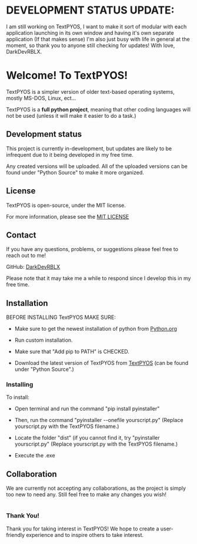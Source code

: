 # DEVELOPMENT STATUS UPDATE:
I am still working on TextPYOS, I want to make it sort of modular with each application launching in its own window and having it's own separate application (If that makes sense)
I'm also just busy with life in general at the moment, so thank you to anyone still checking for updates!
With love, DarkDevRBLX.

# Welcome! To TextPYOS!

TextPYOS is a simpler version of older text-based operating systems, mostly MS-DOS, Linux, ect...

TextPYOS is a **full python project**, meaning that other coding languages will not be used (unless it will make it easier to do a task.)

## Development status

This project is currently in-development, but updates are likely to be infrequent due to it being developed in my free time.

Any created versions will be uploaded. All of the uploaded versions can be found under "Python Source" to make it more organized.

## License

TextPYOS is open-source, under the MIT license.

For more information, please see the [MIT LICENSE](LICENSE)

## Contact

If you have any questions, problems, or suggestions please feel free to reach out to me!

GitHub: [DarkDevRBLX](https://github.com/DarkDevRBLX)

Please note that it may take me a while to respond since I develop this in my free time.

## Installation

BEFORE INSTALLING TextPYOS MAKE SURE:

- Make sure to get the newest installation of python from [Python.org](https://www.python.org/downloads/)

- Run custom installation.

- Make sure that "Add pip to PATH" is CHECKED.

- Download the latest version of TextPYOS from [TextPYOS](https://github.com/DarkDevRBLX/TextPYOS-Darkdev) (can be found under "Python Source".)
### Installing

To install:
- Open terminal and run the command "pip install pyinstaller"

- Then, run the command "pyinstaller --onefile yourscript.py" (Replace yourscript.py with the TextPYOS filename.)

- Locate the folder "dist" (if you cannot find it, try "pyinstaller yourscript.py" (Replace yourscript.py with the TextPYOS filename.)

- Execute the .exe

## Collaboration

We are currently not accepting any collaborations, as the project is simply too new to need any. Still feel free to make any changes you wish!

#

### Thank You!

Thank you for taking interest in TextPYOS! We hope to create a user-friendly experience and to inspire others to take interest.
